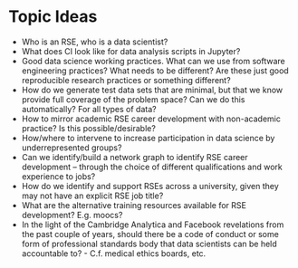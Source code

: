 Topic Ideas
===========

* Who is an RSE, who is a data scientist?
* What does CI look like for data analysis scripts in Jupyter?
* Good data science working practices. What can we use from software engineering practices? What needs to be different? Are these just good reproducible research practices or something different?
* How do we generate test data sets that are minimal, but that we know provide full coverage of the problem space? Can we do this automatically? For all types of data?
* How to mirror academic RSE career development with non-academic practice? Is this possible/desirable?
* How/where to intervene to increase participation in data science by underrepresented groups?
* Can we identify/build a network graph to identify RSE career development – through the choice of different qualifications and work experience to jobs?
* How do we identify and support RSEs across a university, given they may not have an explicit RSE job title?
* What are the alternative training resources available for RSE development? E.g. moocs?
* In the light of the Cambridge Analytica and Facebook revelations from the past couple of years, should there be a code of conduct or some form of professional standards body that data scientists can be held accountable to? - C.f. medical ethics boards, etc.
